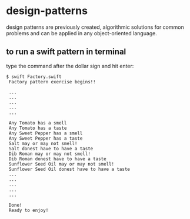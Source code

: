 # design-patterns
design patterns are previously created, algorithmic solutions for common problems and can be applied in any object-oriented language.

to run a swift pattern in terminal
-----------------------------------

type the command after the dollar sign and hit enter:

```
$ swift Factory.swift
 Factory pattern exercise begins!!

 ... 
 ... 
 ...  
 ...  
 ... 

 Any Tomato has a smell
 Any Tomato has a taste
 Any Sweet Pepper has a smell
 Any Sweet Pepper has a taste
 Salt may or may not smell!
 Salt donest have to have a taste
 Dib Roman may or may not smell!
 Dib Roman donest have to have a taste
 Sunflower Seed Oil may or may not smell!
 Sunflower Seed Oil donest have to have a taste
 ... 
 ... 
 ...  
 ...  
 ... 

 Done!
 Ready to enjoy! 
 

```